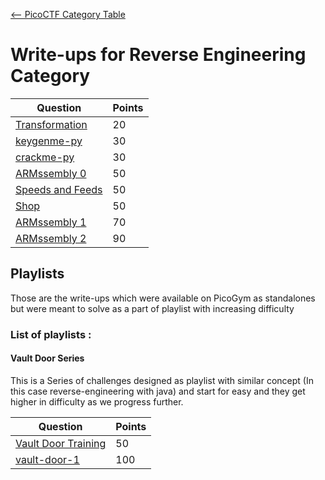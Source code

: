 [<-- PicoCTF Category Table](../../README.md#2-picoctf)

# Write-ups for Reverse Engineering Category

|Question|Points|
|--------|------|
|[Transformation](./Transformation/writeup.md)|20|
|[keygenme-py](./keygenme-py/writeup.md)|30|
|[crackme-py](./crackme-py/writeup.md)|30|
|[ARMssembly 0](./ARMssembly%200/writeup.md)|50|
|[Speeds and Feeds](./speeds%20and%20feeds/writeup.md)|50|
|[Shop](./Shop/writeup.md)|50|
|[ARMssembly 1](./ARMssembly%201/writeup.md)|70|
|[ARMssembly 2](./ARMssembly%202/writeup.md)|90|


## Playlists
Those are the write-ups which were available on PicoGym as standalones but were meant to solve as a part of playlist with increasing difficulty

### List of playlists :

#### Vault Door Series

This is a Series of challenges designed as playlist with similar concept (In this case reverse-engineering with java) and start for easy and they get higher in difficulty as we progress further. 


|Question|Points|
|--------|------|
|[Vault Door Training](./vault-door-series/Vault%20Door%20Training/writeup.md)|50|
|[vault-door-1](./vault-door-series/vault-door-1/writeup.md)|100|

